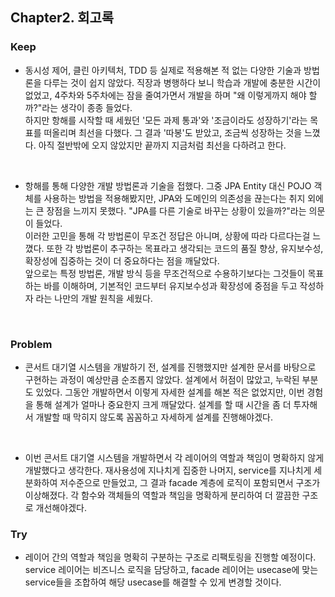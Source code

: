 ## Chapter2. 회고록

### Keep
- 동시성 제어, 클린 아키텍처, TDD 등 실제로 적용해본 적 없는 다양한 기술과 방법론을 다루는 것이 쉽지 않았다. 직장과 병행하다 보니 학습과 개발에 충분한 시간이 없었고, 4주차와 5주차에는 잠을 줄여가면서 개발을 하며 "왜 이렇게까지 해야 할까?"라는 생각이 종종 들었다. <br/>
하지만 항해를 시작할 때 세웠던 '모든 과제 통과'와 '조금이라도 성장하기'라는 목표를 떠올리며 최선을 다했다. 그 결과 '따봉'도 받았고,
조금씩 성장하는 것을 느꼈다. 아직 절반밖에 오지 않았지만 끝까지 지금처럼 최선을 다하려고 한다.
<br/>

- 항해를 통해 다양한 개발 방법론과 기술을 접했다. 그중 JPA Entity 대신 POJO 객체를 사용하는 방법을 적용해봤지만, JPA와 도메인의 의존성을 끊는다는 취지 외에는 큰 장점을 느끼지 못했다. "JPA를 다른 기술로 바꾸는 상황이 있을까?"라는 의문이 들었다.<br/>
이러한 고민을 통해 각 방법론이 무조건 정답은 아니며, 상황에 따라 다르다는걸 느꼈다. 또한 각 방법론이 추구하는 목표라고 생각되는 코드의 품질 향상, 유지보수성, 확장성에 집중하는 것이 더 중요하다는 점을 깨달았다.<br/>
앞으로는 특정 방법론, 개발 방식 등을 무조건적으로 수용하기보다는 그것들이 목표하는 바를 이해하며, 기본적인 코드부터 유지보수성과 확장성에 중점을 두고 작성하자 라는 나만의 개발 원칙을 세웠다.
<br/>

### Problem
-  콘서트 대기열 시스템을 개발하기 전, 설계를 진행했지만 설계한 문서를 바탕으로 구현하는 과정이 예상만큼 순조롭지 않았다. 설계에서 허점이 많았고, 누락된 부분도 있었다. 그동안 개발하면서 이렇게 자세한 설계를 해본 적은 없었지만, 이번 경험을 통해 설계가 얼마나 중요한지 크게 깨달았다. 설계를 할 때 시간을 좀 더 투자해서 개발할 때 막히지 않도록 꼼꼼하고 자세하게 설계를 진행해야겠다.
<br/>

- 이번 콘서트 대기열 시스템을 개발하면서 각 레이어의 역할과 책임이 명확하지 않게 개발했다고 생각한다. 재사용성에 지나치게 집중한 나머지, service를 지나치게 세분화하여 저수준으로 만들었고, 그 결과 facade 계층에 로직이 포함되면서 구조가 이상해졌다. 각 함수와 객체들의 역할과 책임을 명확하게 분리하여 더 깔끔한 구조로 개선해야겠다.

### Try
-  레이어 간의 역할과 책임을 명확히 구분하는 구조로 리팩토링을 진행할 예정이다. service 레이어는 비즈니스 로직을 담당하고, facade 레이어는 usecase에 맞는 service들을 조합하여 해당 usecase를 해결할 수 있게 변경할 것이다. 
